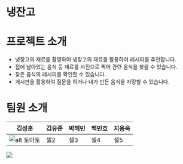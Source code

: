# 냉잔고



# 프로젝트 소개
- 냉장고의 재료를 촬영하여 냉장고의 재료를 활용하여 레시피를 추천합니다.
- 집에 남아있는 음식 등 재료를 사진으로 찍어 관련 음식을 찾을 수 있습니다.
- 찾은 음식의 레시피를 확인할 수 있습니다.
- 게시판을 활용하여 질문을 하거나 내가 만든 음식을 자랑할 수 있습니다.

# 팀원 소개
김성훈|김유준|박혜민|백민호|지용욱
---|---|---|---|---|
![alt 토마토](C:/Users/Playdata/Desktop/picture/aaa.jpg)|셀2|셀3|셀4|셀5
<img src="https://capsule-render.vercel.app/api?type=모양&color=색상코드&height=높이&section=header&text=텍스트&fontSize=텍스트크기" />

